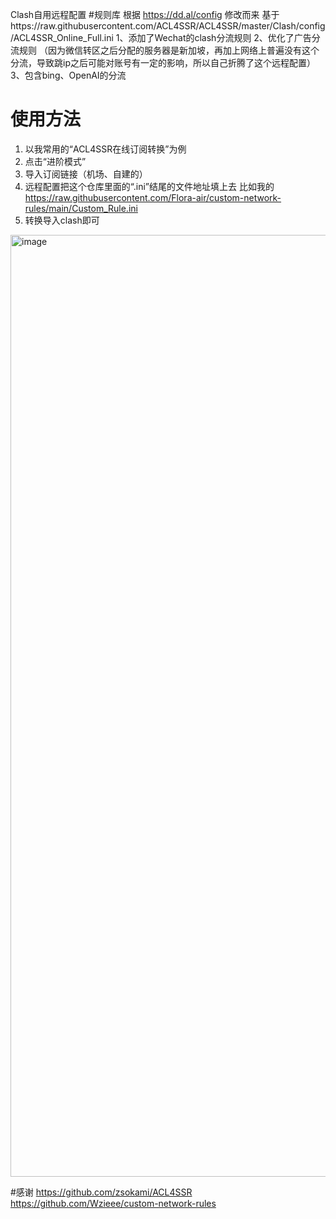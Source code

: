 Clash自用远程配置 #规则库 根据 https://dd.al/config 修改而来 基于https://raw.githubusercontent.com/ACL4SSR/ACL4SSR/master/Clash/config/ACL4SSR_Online_Full.ini
1、添加了Wechat的clash分流规则 
2、优化了广告分流规则
（因为微信转区之后分配的服务器是新加坡，再加上网络上普遍没有这个分流，导致跳ip之后可能对账号有一定的影响，所以自己折腾了这个远程配置）
3、包含bing、OpenAI的分流

# 使用方法
1. 以我常用的“ACL4SSR在线订阅转换”为例
2. 点击“进阶模式”
3. 导入订阅链接（机场、自建的）
4. 远程配置把这个仓库里面的“.ini”结尾的文件地址填上去
比如我的 https://raw.githubusercontent.com/Flora-air/custom-network-rules/main/Custom_Rule.ini
5. 转换导入clash即可
<img width="1507" alt="image" src="https://github.com/Flora-air/custom-network-rules/assets/62434508/af364757-53e7-4b46-a088-fb047e4ab9c3">

#感谢
https://github.com/zsokami/ACL4SSR
https://github.com/Wzieee/custom-network-rules
